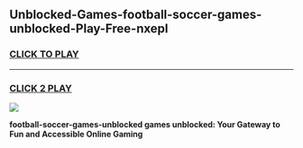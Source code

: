 
## Unblocked-Games-football-soccer-games-unblocked-Play-Free-nxepl
<h3>
<a href="https://premium76.site?title=football-soccer-games-unblocked&ref=19M">CLICK TO PLAY</a></h3>
<hr>

<h3>
<a href="https://premium76.site?title=football-soccer-games-unblocked&ref=19M">CLICK 2 PLAY</a>
  
</h3>

<a href="https://premium76.site?title=football-soccer-games-unblocked&ref=19M"><img src="https://clearcache.store/games.png"></a>


**football-soccer-games-unblocked games unblocked: Your Gateway to Fun and Accessible Online Gaming**
